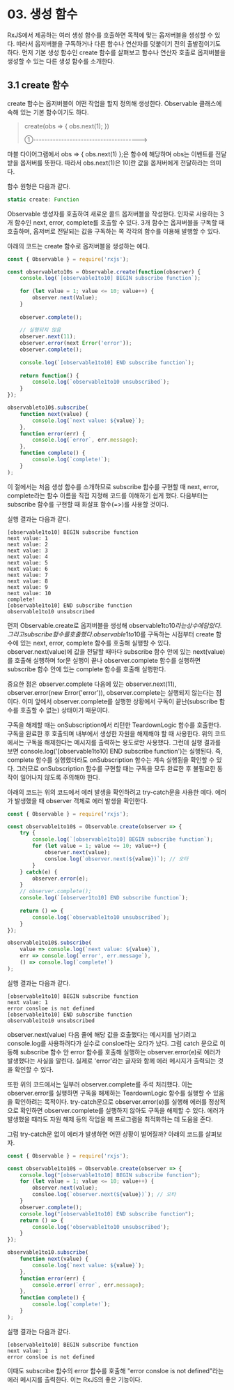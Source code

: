 # 03. 생성 함수

RxJS에서 제공하는 여러 생성 함수를 호출하면 목적에 맞는 옵저버블을 생성할 수 있다. 따라서 옵저버블을 구독하거나 다른 함수나 연산자를 덧붙이기 전의 출발점이기도 하다. 먼저 기본 생성 함수인 create 함수를 살펴보고 함수나 연산자 호출로 옵저버블을 생성할 수 있는 다른 생성 함수를 소개한다.

## 3.1 create 함수

create 함수는 옵저버블이 어떤 작업을 할지 정의해 생성한다. Observable 클래스에 속해 있는 기본 함수이기도 하다. 

> create(obs => { obs.next(1); })
>
> ①-------------------------------------->

마블 다이어그램에서 obs => { obs.next(1) };은 함수에 해당하며 obs는 이벤트를 전달받을 옵저버를 뜻한다. 따라서 obs.next(1)은 1이란 값을 옵저버에게 전달하라는 의미다.

함수 원형은 다음과 같다.

```js
static create: Function
```

Observable 생성자를 호출하여 새로운 콜드 옵저버블을 작성한다. 인자로 사용하는 3개 함수인 next, error, complete를 호출할 수 있다. 3개 함수는 옵저버블을 구독할 때 호출하며, 옵저버로 전달되는 값을 구독하는 쪽 각각의 함수를 이용해 발행할 수 있다.

아래의 코드는 create 함수로 옵저버블을 생성하는 예다.

```js
const { Observable } = require('rxjs');

const observableto10s = Observable.create(function(observer) {
    console.log(`[observable1to10] BEGIN subscribe function`);
    
    for (let value = 1; value <= 10; value++) {
        observer.next(Value);
    }
    
    observer.complete();
    
    // 실행되지 않음
    observer.next(11);
    observer.error(next Error('error'));
    observer.complete();
    
    console.log(`[observable1to10] END subscribe function`);
    
    return function() {
        console.log(`observable1to10 unsubscribed`);
    }
});

observableto10$.subscribe(
	function next(value) {
        console.log(`next value: ${value}`);
    },
    function error(err) {
        console.log(`error`, err.message);
    },
    function complete() {
        console.log(`complete!`);
    }
);
```

이 절에서는 처음 생성 함수를 소개하므로 subscribe 함수를 구현할 때 next, error, complete라는 함수 이름을 직접 지정해 코드를 이해하기 쉽게 했다. 다음부터는 subscribe 함수를 구현할 때 화살표 함수(=>)를 사용할 것이다.

실행 결과는 다음과 같다.

```
[observable1to10] BEGIN subscribe function
next value: 1
next value: 2
next value: 3
next value: 4
next value: 5
next value: 6
next value: 7
next value: 8
next value: 9
next value: 10
complete!
[observable1to10] END subscribe function
observable1to10 unsubscribed
```

먼저 Observable.create로 옵저버블을 생성해 observable1to10$라는 상수에 담았다. 그리고 subscribe 함수를 호출했다. observable1to10$를 구독하는 시점부터 create 함수에 있는 next, error, complete 함수를 호출해 실행할 수 있다. observer.next(value)에 값을 전달할 때마다 subscribe 함수 안에 있는 next(value)를 호출해 실행하며 for문 실행이 끝나 observer.complete 함수를 실행하면 subscribe 함수 안에 있는 complete 함수를 호출해 실행한다.

중요한 점은 observer.complete 다음에 있는 observer.next(11), observer.error(new Error('error')), observer.complete는 실행되지 않는다는 점이다. 이미 앞에서 observer.complete를 실행한 상황에서 구독이 끝난(subscribe 함수를 호출할 수 없는) 상태이기 때문이다.

구독을 해제할 때는 onSubscription에서 리턴한 TeardownLogic 함수를 호출한다. 구독을 완료한 후 호출되며 내부에서 생성한 자원을 해제해야 할 때 사용한다. 위의 코드에서는 구독을 해제한다는 메시지를 출력하는 용도로만 사용했다. 그런데 실행 결과를 보면 console.log('[observable1to10] END subscribe function')는 실행된다. 즉, complete 함수를 실행했더라도 onSubscription 함수는 계속 실행됨을 확인할 수 있다. 그러므로 onSubscription 함수를 구현할 때는 구독을 모두 완료한 후 불필요한 동작이 일어나지 않도록 주의해야 한다. 

아래의 코드는 위의 코드에서 에러 발생을 확인하려고 try-catch문을 사용한 예다. 에러가 발생했을 때 observer 객체로 에러 발생을 확인한다. 

```js
const { Observable } = require('rxjs');

const observable1to10$ = Observable.create(observer => {
    try { 
    	console.log(`[observable1to10] BEGIN subscribe function`);
        for (let value = 1; value <= 10; value++) {
            observer.next(value);
            consloe.log(`observer.next(${value})`); // 오타
        }
    } catch(e) {
        observer.error(e);
    }
    // observer.complete();
    console.log(`[observer1to10] END subscribe function`);
    
    return () => {
        console.log(`observable1to10 unsubscribed`);
    }
});

observable1to10$.subscribe(
	value => console.log(`next value: ${value}`),
    err => console.log(`error', err.message`),
    () => console.log(`complete!`)
);
```

실행 결과는 다음과 같다.

```
[observable1to10] BEGIN subscribe function
next value: 1
error consloe is not defined
[observable1to10] END subscribe function
observable1to10 unsubscribed
```

observer.next(value) 다음 줄에 해당 값을 호출했다는 메시지를 남기려고 console.log를 사용하려다가 실수로 consloe라는 오타가 났다. 그럼 catch 문으로 이동해 subscribe 함수 안 error 함수를 호출해 실행하는 observer.error(e)로 에러가 발생했다는 사실을 알린다. 실제로 'error'라는 글자와 함께 에러 메시지가 출력되는 것을 확인할 수 있다.

또한 위의 코드에서는 일부러 observer.complete를 주석 처리했다. 이는 observer.error를 실행하면 구독을 해제하는 TeardownLogic 함수를 실행할 수 있음을 확인하려는 목적이다. try-catch문으로 observer.error(e)를 실행해 에러를 정상적으로 확인하면 observer.complete를 실행하지 않아도 구독을 해제할 수 있다. 에러가 발생했을 때라도 자원 해제 등의 작업을 해 프로그램을 최적화하는 데 도움을 준다.

그럼 try-catch문 없이 에러가 발생하면 어떤 상황이 벌어질까? 아래의 코드를 살펴보자.

```js
const { Observable } = require('rxjs');

const observable1to10$ = Observable.create(observer => {
    console.log("[observable1to10] BEGIN subscribe function");
    for (let value = 1; value <= 10; value++) {
        observer.next(value);
        consloe.log(`observer.next(${value})`); // 오타
    }
    observer.complete();
    console.log("[observable1to10] END subscribe function");
    return () => {
        console.log('observable1to10 unsubscribed');
    }
});

observable1to10.subscribe(
	function next(value) {
        console.log(`next value: ${value}`);
    },
    function error(err) {
        console.error(`error`, err.message);
    },
    function complete() {
        console.log(`complete!`);
    }
);
```

실행 결과는 다음과 같다.

```
[observable1to10] BEGIN subscribe function
next value: 1
error consloe is not defined
```

이때도 subscribe 함수의 error 함수를 호출해 "error consloe is not defined"라는 에러 메시지를 출력한다. 이는 RxJS의 좋은 기능이다.

